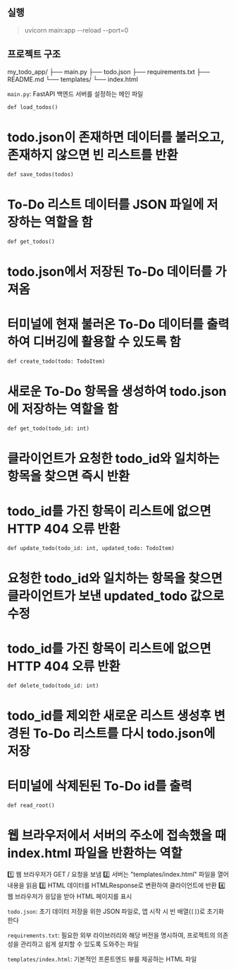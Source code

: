 ## 실행 ##
>uvicorn main:app --reload --port=0

## 프로젝트 구조 ##
my_todo_app/
├── main.py
├── todo.json
├── requirements.txt
├── README.md
└── templates/
        └── index.html

`main.py`:  FastAPI 백엔드 서버를 설정하는 메인 파일

    def load_todos()
# todo.json이 존재하면 데이터를 불러오고, 존재하지 않으면 빈 리스트를 반환

    def save_todos(todos)
# To-Do 리스트 데이터를 JSON 파일에 저장하는 역할을 함

    def get_todos()
# todo.json에서 저장된 To-Do 데이터를 가져옴
# 터미널에 현재 불러온 To-Do 데이터를 출력하여 디버깅에 활용할 수 있도록 함

    def create_todo(todo: TodoItem)
# 새로운 To-Do 항목을 생성하여 todo.json에 저장하는 역할을 함

    def get_todo(todo_id: int)
# 클라이언트가 요청한 todo_id와 일치하는 항목을 찾으면 즉시 반환
# todo_id를 가진 항목이 리스트에 없으면 HTTP 404 오류 반환

    def update_todo(todo_id: int, updated_todo: TodoItem)
# 요청한 todo_id와 일치하는 항목을 찾으면 클라이언트가 보낸 updated_todo 값으로 수정
# todo_id를 가진 항목이 리스트에 없으면 HTTP 404 오류 반환

    def delete_todo(todo_id: int)
# todo_id를 제외한 새로운 리스트 생성후 변경된 To-Do 리스트를 다시 todo.json에 저장
# 터미널에 삭제된된 To-Do id를 출력

    def read_root()
# 웹 브라우저에서 서버의 주소에 접속했을 때 index.html 파일을 반환하는 역할
1️⃣ 웹 브라우저가 GET / 요청을 보냄
2️⃣ 서버는 "templates/index.html" 파일을 열어 내용을 읽음
3️⃣ HTML 데이터를 HTMLResponse로 변환하여 클라이언트에 반환
4️⃣ 웹 브라우저가 응답을 받아 HTML 페이지를 표시

`todo.json`:  초기 데이터 저장을 위한 JSON 파일로, 앱 시작 시 빈 배열(`[]`)로 초기화한다

`requirements.txt`:  필요한 외부 라이브러리와 해당 버전을 명시하여, 프로젝트의 의존성을 관리하고 쉽게 설치할 수 있도록 도와주는 파일

`templates/index.html`:  기본적인 프론트엔드 뷰를 제공하는 HTML 파일